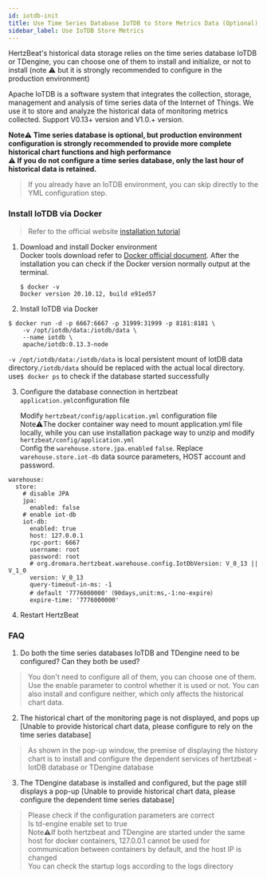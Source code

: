 ```yaml
---
id: iotdb-init  
title: Use Time Series Database IoTDB to Store Metrics Data (Optional)  
sidebar_label: Use IoTDB Store Metrics 
---
```


HertzBeat's historical data storage relies on the time series database IoTDB or TDengine, you can choose one of them to install and initialize, or not to install (note ⚠️ but it is strongly recommended to configure in the production environment)   

Apache IoTDB is a software system that integrates the collection, storage, management and analysis of time series data of the Internet of Things. We use it to store and analyze the historical data of monitoring metrics collected. Support V0.13+ version and V1.0.+ version.  

**Note⚠️ Time series database is optional, but production environment configuration is strongly recommended to provide more complete historical chart functions and high performance**   
**⚠️ If you do not configure a time series database, only the last hour of historical data is retained.**  

> If you already have an IoTDB environment, you can skip directly to the YML configuration step.  


### Install IoTDB via Docker
> Refer to the official website [installation tutorial](https://iotdb.apache.org/UserGuide/V0.13.x/QuickStart/WayToGetIoTDB.html)
1. Download and install Docker environment   
   Docker tools download refer to [Docker official document](https://docs.docker.com/get-docker/).
   After the installation you can check if the Docker version normally output at the terminal.
   ```
   $ docker -v
   Docker version 20.10.12, build e91ed57
   ```
2. Install IoTDB via Docker  

```shell
$ docker run -d -p 6667:6667 -p 31999:31999 -p 8181:8181 \
    -v /opt/iotdb/data:/iotdb/data \ 
    --name iotdb \
    apache/iotdb:0.13.3-node
```

   `-v /opt/iotdb/data:/iotdb/data` is local persistent mount of IotDB data directory.`/iotdb/data` should be replaced with the actual local directory.
   use```$ docker ps``` to check if the database started successfully

3. Configure the database connection in hertzbeat `application.yml`configuration file 

   Modify `hertzbeat/config/application.yml` configuration file     
   Note⚠️The docker container way need to mount application.yml file locally, while you can use installation package way to unzip and modify `hertzbeat/config/application.yml`      
   Config the `warehouse.store.jpa.enabled` `false`. Replace `warehouse.store.iot-db` data source parameters, HOST account and password.  

```
warehouse:
  store:
    # disable JPA
    jpa:
      enabled: false
    # enable iot-db
    iot-db:
      enabled: true
      host: 127.0.0.1
      rpc-port: 6667
      username: root
      password: root
      # org.dromara.hertzbeat.warehouse.config.IotDbVersion: V_0_13 || V_1_0
      version: V_0_13
      query-timeout-in-ms: -1
      # default '7776000000'（90days,unit:ms,-1:no-expire）
      expire-time: '7776000000'
```

4. Restart HertzBeat   

### FAQ   

1. Do both the time series databases IoTDB and TDengine need to be configured? Can they both be used?
> You don't need to configure all of them, you can choose one of them. Use the enable parameter to control whether it is used or not. You can also install and configure neither, which only affects the historical chart data.

2. The historical chart of the monitoring page is not displayed, and pops up [Unable to provide historical chart data, please configure to rely on the time series database]
> As shown in the pop-up window, the premise of displaying the history chart is to install and configure the dependent services of hertzbeat - IotDB database or TDengine database

3. The TDengine database is installed and configured, but the page still displays a pop-up [Unable to provide historical chart data, please configure the dependent time series database]
> Please check if the configuration parameters are correct  
> Is td-engine enable set to true  
> Note⚠️If both hertzbeat and TDengine are started under the same host for docker containers, 127.0.0.1 cannot be used for communication between containers by default, and the host IP is changed  
> You can check the startup logs according to the logs directory  
